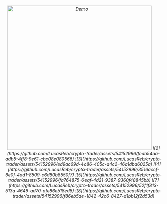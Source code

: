 <h6 align="center">
    <img src="https://github.com/LucasReb/CryptoTrader/assets/54152996/33091ce2-b123-4ee9-a585-30a0b9cddf90" alt="Demo" widht="460" height="460"/>
    ![2](https://github.com/LucasReb/crypto-trader/assets/54152996/feda54aa-adb5-4ff8-9e61-cbc08e080566)
![3](https://github.com/LucasReb/crypto-trader/assets/54152996/ed9ac69d-4c86-405c-a4c2-46a1dba6025a)
![4](https://github.com/LucasReb/crypto-trader/assets/54152996/3516accf-6e0f-4ad1-8509-c6d80b8550f7)
![5](https://github.com/LucasReb/crypto-trader/assets/54152996/fa764875-6eaf-4d21-9387-9360f48845bb)
![7](https://github.com/LucasReb/crypto-trader/assets/54152996/52f1f813-513a-4646-ad70-afe86eb18ed8)
![8](https://github.com/LucasReb/crypto-trader/assets/54152996/f86eb5de-1842-42c6-8427-d1bb12f2d53d)
</h6>
